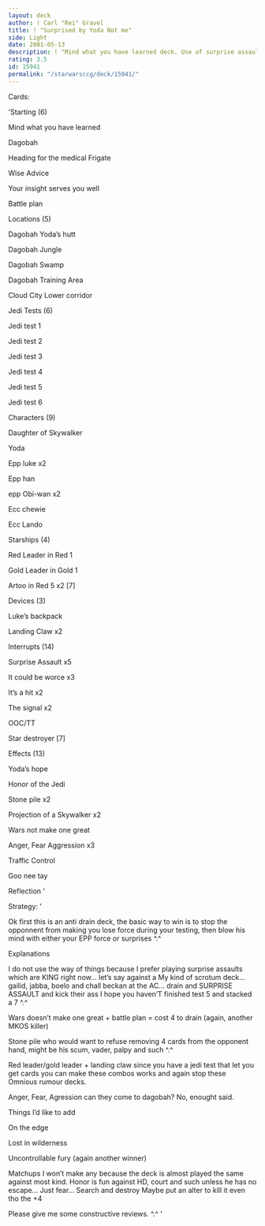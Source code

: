 ```yaml
---
layout: deck
author: ! Carl "Rei" Gravel
title: ! "Surprised by Yoda Not me"
side: Light
date: 2001-05-13
description: ! "Mind what you have learned deck. Use of surprise assault and drain slower."
rating: 3.5
id: 15941
permalink: "/starwarsccg/deck/15941/"
---
```

Cards: 

'Starting (6)

 Mind what you have learned

 Dagobah

 Heading for the medical Frigate

 Wise Advice

 Your insight serves you well

 Battle plan


Locations (5)

 Dagobah Yoda’s hutt

 Dagobah Jungle

 Dagobah Swamp

 Dagobah Training Area

 Cloud City Lower corridor


Jedi Tests (6)

 Jedi test 1

 Jedi test 2

 Jedi test 3

 Jedi test 4

 Jedi test 5

 Jedi test 6


Characters (9)

 Daughter of Skywalker

 Yoda

 Epp luke x2

 Epp han

 epp Obi-wan x2

 Ecc chewie

 Ecc Lando


Starships (4)

 Red Leader in Red 1

 Gold Leader in Gold 1

 Artoo in Red 5 x2 [7]


Devices (3)

 Luke’s backpack

 Landing Claw x2


Interrupts (14)

 Surprise Assault x5

 It could be worce x3

 It’s a hit x2

 The signal x2

 OOC/TT

 Star destroyer [7]


Effects (13)

 Yoda’s hope

 Honor of the Jedi

 Stone pile x2

 Projection of a Skywalker x2

 Wars not make one great

 Anger, Fear Aggression x3

 Traffic Control

 Goo nee tay

 Reflection '

Strategy: '

Ok first this is an anti drain deck, the basic way to win is to stop the opponnent from making you lose force during your testing, then blow his mind with either your EPP force or surprises ^.^


Explanations

I do not use the way of things because I prefer playing surprise assaults which are KING right now... let’s say against a My kind of scrotum deck... gailid, jabba, boelo and chall beckan at the AC... drain and SURPRISE ASSAULT and kick their ass I hope you haven’T finished test 5 and stacked a 7 ^.^


Wars doesn’t make one great + battle plan = cost 4 to drain (again, another MKOS killer)


Stone pile who would want to refuse removing 4 cards from the opponent hand, might be his scum, vader, palpy and such ^.^


Red leader/gold leader + landing claw since you have a jedi test that let you get cards you can make these combos works and again stop these Omnious rumour decks.


Anger, Fear, Agression can they come to dagobah? No, enought said.


Things I’d like to add

On the edge

Lost in wilderness

Uncontrollable fury (again another winner)


Matchups I won’t make any because the deck is almost played the same against most kind. Honor is fun against HD, court and such unless he has no escape... Just fear... Search and destroy Maybe put an alter to kill it even tho the +4

Please give me some constructive reviews. ^.^ '
